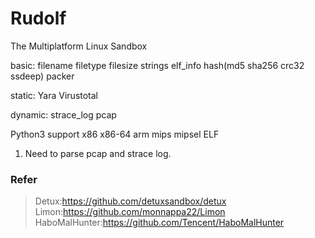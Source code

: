 # Rudolf
The Multiplatform Linux Sandbox

basic: filename filetype filesize strings elf_info hash(md5 sha256 crc32 ssdeep) packer

static: Yara Virustotal

dynamic: strace_log pcap

Python3 
support x86 x86-64 arm mips mipsel ELF 

1. Need to parse pcap and strace log.




### Refer
> Detux:https://github.com/detuxsandbox/detux
> Limon:https://github.com/monnappa22/Limon
> HaboMalHunter:https://github.com/Tencent/HaboMalHunter